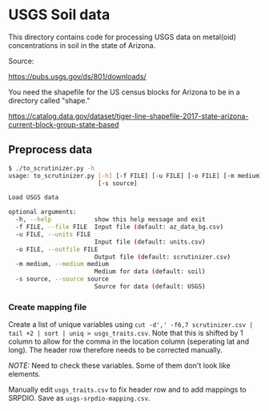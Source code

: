 # USGS Soil data
This directory contains code for processing USGS data on metal(oid) concentrations in soil in the state of Arizona.

Source:

https://pubs.usgs.gov/ds/801/downloads/

You need the shapefile for the US census blocks for Arizona to be in a directory called "shape."

https://catalog.data.gov/dataset/tiger-line-shapefile-2017-state-arizona-current-block-group-state-based

## Preprocess data

```bash
$ ./to_scrutinizer.py -h
usage: to_scrutinizer.py [-h] [-f FILE] [-u FILE] [-o FILE] [-m medium]
                         [-s source]

Load USGS data

optional arguments:
  -h, --help            show this help message and exit
  -f FILE, --file FILE  Input file (default: az_data_bg.csv)
  -u FILE, --units FILE
                        Input file (default: units.csv)
  -o FILE, --outfile FILE
                        Output file (default: scrutinizer.csv)
  -m medium, --medium medium
                        Medium for data (default: soil)
  -s source, --source source
                        Source for data (default: USGS)
 ```

### Create mapping file

Create a list of unique variables using `cut -d',' -f6,7 scrutinizer.csv | tail +2 | sort | uniq > usgs_traits.csv`. Note that this is shifted by 1 column to allow for the comma in the location column (seperating lat and long). The header row therefore needs to be corrected manually.

*NOTE:* Need to check these variables. Some of them don't look like elements.

Manually edit `usgs_traits.csv` to fix header row and to add mappings to SRPDIO. Save as `usgs-srpdio-mapping.csv`.
